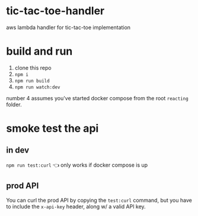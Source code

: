 # tic-tac-toe-handler
aws lambda handler for tic-tac-toe implementation

# build and run

1. clone this repo
2. `npm i`
3. `npm run build`
4. `npm run watch:dev`

number 4 assumes you've started docker compose from the root `reacting` folder.

# smoke test the api

## in dev

`npm run test:curl` 👈 only works if docker compose is up

## prod API

You can curl the prod API by copying the `test:curl` command, but you have to include the `x-api-key` header, along w/ a valid API key.